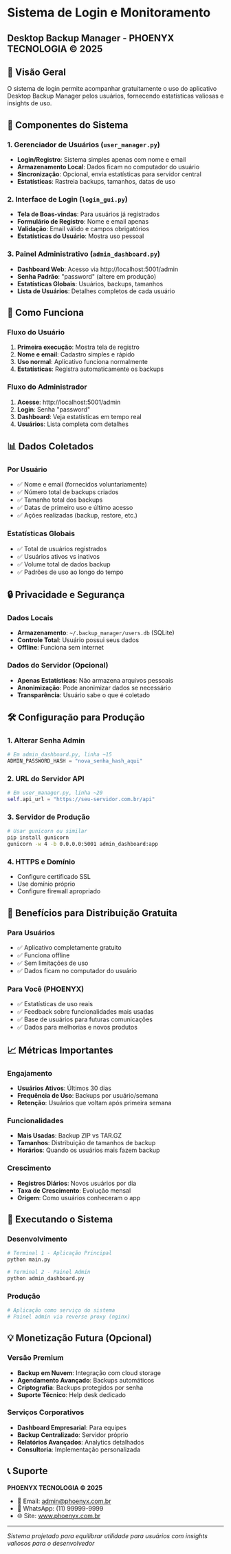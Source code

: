 # Sistema de Login e Monitoramento
## Desktop Backup Manager - PHOENYX TECNOLOGIA © 2025

## 🎯 Visão Geral

O sistema de login permite acompanhar gratuitamente o uso do aplicativo Desktop Backup Manager pelos usuários, fornecendo estatísticas valiosas e insights de uso.

## 🔧 Componentes do Sistema

### 1. Gerenciador de Usuários (`user_manager.py`)
- **Login/Registro**: Sistema simples apenas com nome e email
- **Armazenamento Local**: Dados ficam no computador do usuário
- **Sincronização**: Opcional, envia estatísticas para servidor central
- **Estatísticas**: Rastreia backups, tamanhos, datas de uso

### 2. Interface de Login (`login_gui.py`)
- **Tela de Boas-vindas**: Para usuários já registrados
- **Formulário de Registro**: Nome e email apenas
- **Validação**: Email válido e campos obrigatórios
- **Estatísticas do Usuário**: Mostra uso pessoal

### 3. Painel Administrativo (`admin_dashboard.py`)
- **Dashboard Web**: Acesso via http://localhost:5001/admin
- **Senha Padrão**: "password" (altere em produção)
- **Estatísticas Globais**: Usuários, backups, tamanhos
- **Lista de Usuários**: Detalhes completos de cada usuário

## 🚀 Como Funciona

### Fluxo do Usuário
1. **Primeira execução**: Mostra tela de registro
2. **Nome e email**: Cadastro simples e rápido
3. **Uso normal**: Aplicativo funciona normalmente
4. **Estatísticas**: Registra automaticamente os backups

### Fluxo do Administrador
1. **Acesse**: http://localhost:5001/admin
2. **Login**: Senha "password"
3. **Dashboard**: Veja estatísticas em tempo real
4. **Usuários**: Lista completa com detalhes

## 📊 Dados Coletados

### Por Usuário
- ✅ Nome e email (fornecidos voluntariamente)
- ✅ Número total de backups criados
- ✅ Tamanho total dos backups
- ✅ Datas de primeiro uso e último acesso
- ✅ Ações realizadas (backup, restore, etc.)

### Estatísticas Globais
- ✅ Total de usuários registrados
- ✅ Usuários ativos vs inativos
- ✅ Volume total de dados backup
- ✅ Padrões de uso ao longo do tempo

## 🔒 Privacidade e Segurança

### Dados Locais
- **Armazenamento**: `~/.backup_manager/users.db` (SQLite)
- **Controle Total**: Usuário possui seus dados
- **Offline**: Funciona sem internet

### Dados do Servidor (Opcional)
- **Apenas Estatísticas**: Não armazena arquivos pessoais
- **Anonimização**: Pode anonimizar dados se necessário
- **Transparência**: Usuário sabe o que é coletado

## 🛠️ Configuração para Produção

### 1. Alterar Senha Admin
```python
# Em admin_dashboard.py, linha ~15
ADMIN_PASSWORD_HASH = "nova_senha_hash_aqui"
```

### 2. URL do Servidor API
```python
# Em user_manager.py, linha ~20
self.api_url = "https://seu-servidor.com.br/api"
```

### 3. Servidor de Produção
```bash
# Usar gunicorn ou similar
pip install gunicorn
gunicorn -w 4 -b 0.0.0.0:5001 admin_dashboard:app
```

### 4. HTTPS e Domínio
- Configure certificado SSL
- Use domínio próprio
- Configure firewall apropriado

## 🎁 Benefícios para Distribuição Gratuita

### Para Usuários
- ✅ Aplicativo completamente gratuito
- ✅ Funciona offline
- ✅ Sem limitações de uso
- ✅ Dados ficam no computador do usuário

### Para Você (PHOENYX)
- ✅ Estatísticas de uso reais
- ✅ Feedback sobre funcionalidades mais usadas
- ✅ Base de usuários para futuras comunicações
- ✅ Dados para melhorias e novos produtos

## 📈 Métricas Importantes

### Engajamento
- **Usuários Ativos**: Últimos 30 dias
- **Frequência de Uso**: Backups por usuário/semana
- **Retenção**: Usuários que voltam após primeira semana

### Funcionalidades
- **Mais Usadas**: Backup ZIP vs TAR.GZ
- **Tamanhos**: Distribuição de tamanhos de backup
- **Horários**: Quando os usuários mais fazem backup

### Crescimento
- **Registros Diários**: Novos usuários por dia
- **Taxa de Crescimento**: Evolução mensal
- **Origem**: Como usuários conheceram o app

## 🚀 Executando o Sistema

### Desenvolvimento
```bash
# Terminal 1 - Aplicação Principal
python main.py

# Terminal 2 - Painel Admin
python admin_dashboard.py
```

### Produção
```bash
# Aplicação como serviço do sistema
# Painel admin via reverse proxy (nginx)
```

## 💡 Monetização Futura (Opcional)

### Versão Premium
- **Backup em Nuvem**: Integração com cloud storage
- **Agendamento Avançado**: Backups automáticos
- **Criptografia**: Backups protegidos por senha
- **Suporte Técnico**: Help desk dedicado

### Serviços Corporativos
- **Dashboard Empresarial**: Para equipes
- **Backup Centralizado**: Servidor próprio
- **Relatórios Avançados**: Analytics detalhados
- **Consultoria**: Implementação personalizada

## 📞 Suporte

**PHOENYX TECNOLOGIA © 2025**
- 📧 Email: admin@phoenyx.com.br
- 📱 WhatsApp: (11) 99999-9999
- 🌐 Site: www.phoenyx.com.br

---

*Sistema projetado para equilibrar utilidade para usuários com insights valiosos para o desenvolvedor*